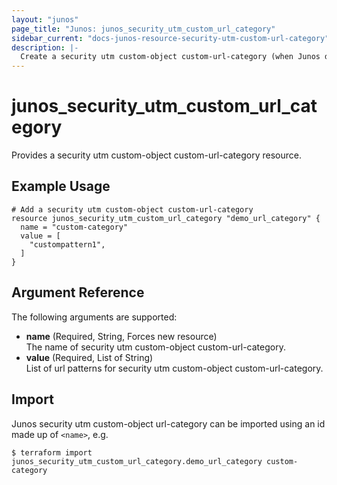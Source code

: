```yaml
---
layout: "junos"
page_title: "Junos: junos_security_utm_custom_url_category"
sidebar_current: "docs-junos-resource-security-utm-custom-url-category"
description: |-
  Create a security utm custom-object custom-url-category (when Junos device supports it)
---
```


# junos_security_utm_custom_url_category

Provides a security utm custom-object custom-url-category resource.

## Example Usage

```hcl
# Add a security utm custom-object custom-url-category
resource junos_security_utm_custom_url_category "demo_url_category" {
  name = "custom-category"
  value = [
    "custompattern1",
  ]
}
```

## Argument Reference

The following arguments are supported:

- **name** (Required, String, Forces new resource)  
  The name of security utm custom-object custom-url-category.
- **value** (Required, List of String)  
  List of url patterns for security utm custom-object custom-url-category.

## Import

Junos security utm custom-object url-category can be imported using an id made up of `<name>`, e.g.

```shell
$ terraform import junos_security_utm_custom_url_category.demo_url_category custom-category
```
